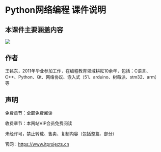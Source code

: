 # Python网络编程 课件说明

## 本课件主要涵盖内容

![](./assets/zhishitu.png)

## 作者

王铭东，2011年毕业参加工作，在编程教育领域耕耘10余年，包括：C语言、C++、Python、Qt、网络协议、嵌入式（51、arduino、树莓派、stm32、arm）等



## 声明

免费章节：全部免费阅读

收费章节：本网站VIP会员免费阅读

未经许可，禁止转载、售卖、复制内容（包括整篇、部分）

官网：https://www.itprojects.cn


